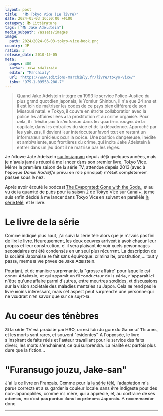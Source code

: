 ```yaml
---
layout: post
title:  "📚 Tokyo Vice (Le livre)"
date: 2024-05-03 16:00:00 +0100
category: 📚 Littérature
tags: ["📚 Jake Adelstein"]
media_subpath: /assets/images
image:
  path: 2024/2024-05-03-tokyo-vice-book.png
country: JP
rating: 3
release_date: 2010-10-05
meta:
  pages: 480
  author: Jake Adelstein
  editor: "Marchialy"
  url: "https://www.editions-marchialy.fr/livre/tokyo-vice/"
  isbn: "979-1-09558-200-7"
---
```


> Quand Jake Adelstein intègre en 1993 le service Police-Justice du plus grand quotidien japonais, le Yomiuri Shinbun, il n'a que 24 ans et il est loin de maîtriser les codes de ce pays bien différent de son Missouri natal. À Tokyo, il couvre en étroite collaboration avec la police les affaires liées à la prostitution et au crime organisé. Pour cela, il n'hésite pas à s'enfoncer dans les quartiers rouges de la capitale, dans les entrailles du vice et de la décadence. Approché par les yakuzas, il devient leur interlocuteur favori tout en restant un informateur précieux pour la police. Une position dangereuse, inédite et ambivalente, aux frontières du crime, qui incite Jake Adelstein à entrer dans un jeu dont il ne maîtrise pas les règles.

Je followe Jake Adelstein [<i class="fab fa-instagram"></i> sur Instagram](https://www.instagram.com/tokyovice/) depuis déjà quelques années, mais je n'avais jamais réussi à me lancer dans son premier livre, Tokyo Vice. Même la première saison de la série TV, attendue depuis 2013 (avec à l'époque _Daniel Radcliffe_ prévu en rôle principal) m'était complètement passée sous le nez.

Après avoir écouté le podcast [<i class="fab fa-apple"></i> The Evaporated: Gone with the Gods](https://podcasts.apple.com/us/podcast/evaporated-gone-with-the-gods/id1721239147),, et au vu de la quantité de pubs pour la saison 2 de Tokyo Vice sur Canal+, je me suis enfin décidé à me lancer dans Tokyo Vice en suivant en parallèle [la série télé](/posts/tokyo-vice-tv-series), et le livre.

# Le livre de la série

Comme indiqué plus haut, j'ai suivi la série télé alors que je n'avais pas fini de lire le livre. Heureusement, les deux oeuvres arrivent à avoir chacun leur propos et leur construction, et il sera plaisant de voir quels personnages secondaires ont été condensés en un seul plus récurrent. La description de la société Japonaise se fait sans équivoque: criminalité, prostitution,... tout y passe, même la vie privée de Jake Adelstein.

Pourtant, et de manière surprenante, la "grosse affaire" pour laquelle est connu Adelstein, et qui apparaît en fil conducteur de la série, n'apparaît ici n'être qu'une affaire parmi d'autres, entre meurtres sordides, et discussions sur la vision sociétale des maladies mentales au Japon. Cela ne rend pas le livre moins intéressant, mais cet aspect peut surprendre une personne qui ne voudrait n'en savoir que sur ce sujet-là.

# Au coeur des ténèbres

Si la série TV est produite par HBO, on est loin du gore du Game of Thrones, et les morts sont rares, et souvent "évidentes". A l'opposée, le livre s'inspirant de faits réels et l'auteur travaillant pour le service des faits divers, les morts s'enchainent, ce qui surprendra. La réalité est parfois plus dure que la fiction...

# "Furansugo jouzu, Jake-san"

J'ai lu ce livre en Français. Comme pour la [la série télé](/posts/tokyo-vice-tv-series), l'adaptation m'a parue correcte et a su garder la couleur locale, sans être indigeste pour des non-Japanophiles, comme ma mère, qui a apprécié, et, au contraire de ses attentes, ne s'est pas perdue dans les prénoms Japonais. A recommander donc.

* * *
